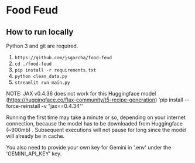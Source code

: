 # Food Feud
## How to run locally
Python 3 and git are required.
1) `https://github.com/jsgarcha/food-feud`
2) `cd ./food-feud`
3) `pip install -r requirements.txt`
4) `python clean_data.py`
5) `streamlit run main.py`

NOTE: JAX v0.4.36 does not work for this Huggingface model (https://huggingface.co/flax-community/t5-recipe-generation)
'pip install --force-reinstall -v "jax==0.4.34"'

Running the first time may take a minute or so, depending on your internet connection, because the model has to be downloaded from Huggingface (~900mb) .
Subsequent executions will not pause for long since the model will already be in cache. 

You also need to provide your own key for Gemini in '.env' under the 'GEMINI_API_KEY' key.
